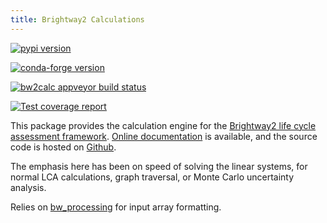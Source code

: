 ```yaml
---
title: Brightway2 Calculations
---
```


[![pypi version](https://img.shields.io/pypi/v/bw2calc.svg)](https://pypi.org/project/bw2calc/)

[![conda-forge version](https://img.shields.io/conda/vn/conda-forge/bw2calc.svg)](https://anaconda.org/conda-forge/bw2calc)

[![bw2calc appveyor build status](https://ci.appveyor.com/api/projects/status/uqixaochulbu6vjv?svg=true)](https://ci.appveyor.com/project/cmutel/brightway2-calc)

[![Test coverage report](https://coveralls.io/repos/bitbucket/cmutel/brightway2-calc/badge.svg?branch=master)](https://coveralls.io/bitbucket/cmutel/brightway2-calc?branch=default)

This package provides the calculation engine for the [Brightway2 life
cycle assessment framework](https://brightway.dev). [Online
documentation](https://docs.brightway.dev) is available, and the source
code is hosted on
[Github](https://github.com/brightway-lca/brightway2-calc).

The emphasis here has been on speed of solving the linear systems, for
normal LCA calculations, graph traversal, or Monte Carlo uncertainty
analysis.

Relies on [bw_processing](https://github.com/brightway-lca/bw_processing)
for input array formatting.
